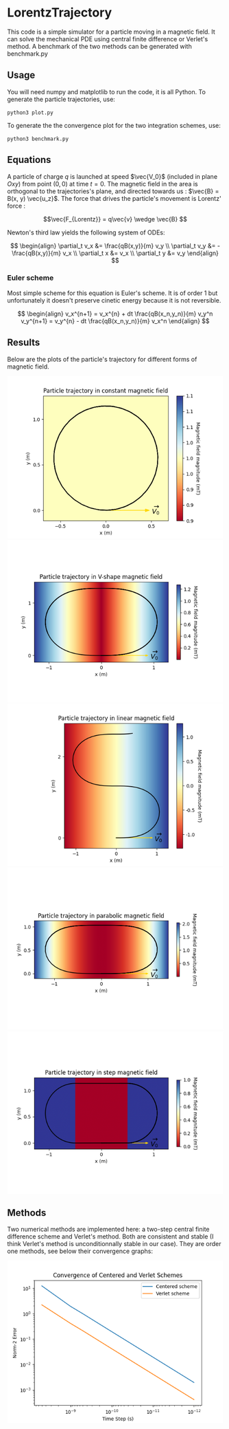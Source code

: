 # LorentzTrajectory

This code is a simple simulator for a particle moving in a magnetic field. It can solve the mechanical PDE using central finite difference or Verlet's method. A benchmark of the two methods can be generated with benchmark.py

## Usage

You will need numpy and matplotlib to run the code, it is all Python. To generate the particle trajectories, use:

    python3 plot.py

To generate the the convergence plot for the two integration schemes, use:

    python3 benchmark.py

## Equations

A particle of charge $q$ is launched at speed $\vec{V_0}$ (included in plane $Oxy$) from point $(0, 0)$ at time $t=0$. The magnetic field in the area is orthogonal to the trajectories's plane, and directed towards us : $\vec{B} = B(x, y) \vec{u_z}$. The force that drives the particle's movement is Lorentz' force : 

$$\vec{F_{Lorentz}} = q\vec{v} \wedge \vec{B} $$


Newton's third law yields the following system of ODEs:

$$ \begin{align}
    \partial_t v_x &= \frac{qB(x,y)}{m} v_y \\
    \partial_t v_y &= -\frac{qB(x,y)}{m} v_x \\
    \partial_t x &= v_x \\
    \partial_t y &= v_y
    \end{align} $$

### Euler scheme

Most simple scheme for this equation is Euler's scheme. It is of order 1 but unfortunately it doesn't preserve cinetic energy because it is not reversible.

$$ \begin{align}
    v_x^{n+1} = v_x^{n} + dt \frac{qB(x_n,y_n)}{m} v_y^n 
    v_y^{n+1} = v_y^{n} - dt \frac{qB(x_n,y_n)}{m} v_x^n 
\end{align}
$$
## Results

Below are the plots of the particle's trajectory for different forms of magnetic field.

![constant](./figures/constant_field.png)
![v-shape](./figures/v-shape_field.png)
![linear](./figures/linear_field.png)
![parabolic](./figures/parabolic_field.png)
![step](./figures/step_field.png)

## Methods

Two numerical methods are implemented here: a two-step central finite difference scheme and Verlet's method. Both are consistent and stable (I think Verlet's method is unconditionnally stable in our case). They are order one methods, see below their convergence graphs:

![convergence](./convergence.png)